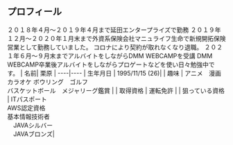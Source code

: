 ## プロフィール<br>
２０１８年４月～２０１９年４月まで延田エンタープライズで勤務
２０１９年１２月～２０２０年１月末まで外資系保険会社マニュライフ生命で新規開拓保険営業として勤務していました。
コロナにより契約が取れなくなり退職。
２０２１年６月～９月末までアルバイトをしながらDMM WEBCAMPを受講
DMM WEBCAMP卒業後アルバイトをしながらプロゲートなどを使い日々勉強中です。
| 名前| 栗原 |
----|---- 
| 生年月日 | 1995/11/15 (26)|
| 趣味 | アニメ　漫画　カラオケ ボウリング　ゴルフ<br> バスケットボール　メジャリーグ鑑賞 |
| 取得資格 | 運転免許 |
| 狙っている資格 | ITパスポート <br> AWS認定資格 <br> 基本情報技術者<br>　JAVAシルバー <br>　JAVAブロンズ| 

